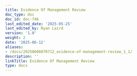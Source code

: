 ```yaml
---
title: Evidence Of Management Review
doc_type: doc
doc_id: doc-746
last_edited_date: '2025-05-25'
last_edited_by: Ryan Laird
version: '1.0'
weight: 2
date: '2025-06-12'
aliases:
- /docs/20250606070712_evidence-of-management-review_1_1/
description: ''
linkTitle: Evidence Of Management Review
type: docs
---
```


